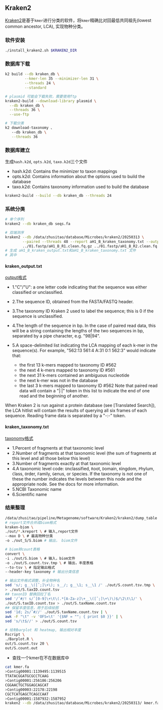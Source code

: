 ## Kraken2

[Kraken2](https://github.com/DerrickWood/kraken2/blob/master/docs/MANUAL.markdown)是基于`kmer`进行分类的软件，将`kmer`精确比对回最低共同祖先(lowest common ancestor, LCA), 实现物种分类。

### 软件安装

```bash
./install_kraken2.sh $KRAKEN2_DIR
```


### 数据库下载

```bash
k2 build --db kraken_db \
         --kmer-len 35 --minimizer-len 31 \
         --threads 24 \
         --standard

# plasmid 可能会下载失败，需要使用ftp
kraken2-build --download-library plasmid \
  --db kraken_db \
  --threads 36 \
  --use-ftp

# 下载分类
k2 download-taxonomy 、
   --db kraken_db \
   --threads 36 
```

### 数据库建立
生成`hash.k2d`, `opts.k2d`, `taxo.k2d`三个文件
- hash.k2d: Contains the minimizer to taxon mappings
- opts.k2d: Contains information about the options used to build the database
- taxo.k2d: Contains taxonomy information used to build the database

```bash
kraken2-build --build --db kraken_db --threads 24

```


### 系统分类

```bash
# 单个序列
kraken2 --db kraken_db seqs.fa
```

```bash
# 双端测序
kraken2 --db /data/zhusitao/database/Microbes/kraken2/20250313 \
        --paired --threads 48 --report aH1_B_kraken_taxonomy.txt --output aH1_B_kraken_output.txt \
        ../01.fastp/aH1_B_R1.clean.fq.gz ../01.fastp/aH1_B_R2.clean.fq.gz
# 生成 aH1_B_kraken_output.txt和aH1_B_kraken_taxonomy.txt 文件
# 其中
```
#### kraken_output.txt
[output格式](https://github.com/DerrickWood/kraken2/wiki/Manual#output-formats)
- 1."C"/"U": a one letter code indicating that the sequence was either classified or unclassified.

- 2.The sequence ID, obtained from the FASTA/FASTQ header.

- 3.The taxonomy ID Kraken 2 used to label the sequence; this is 0 if the sequence is unclassified.

- 4.The length of the sequence in bp. In the case of paired read data, this will be a string containing the lengths of the two sequences in bp, separated by a pipe character, e.g. "98|94".

- 5.A space-delimited list indicating the LCA mapping of each k-mer in the sequence(s). For example, "562:13 561:4 A:31 0:1 562:3" would indicate that:

  - the first 13 k-mers mapped to taxonomy ID #562
  - the next 4 k-mers mapped to taxonomy ID #561
  - the next 31 k-mers contained an ambiguous nucleotide
  - the next k-mer was not in the database
  - the last 3 k-mers mapped to taxonomy ID #562
Note that paired read data will contain a "|:|" token in this list to indicate the end of one read and the beginning of another.

When Kraken 2 is run against a protein database (see [Translated Search]), the LCA hitlist will contain the results of querying all six frames of each sequence. Reading frame data is separated by a "-:-" token.

#### kraken_taxonomy.txt  

[taxonomy格式](https://github.com/DerrickWood/kraken2/wiki/Manual#sample-report-output-format)
- 1.Percent of fragments at that taxonomic level
- 2.Number of fragments at that taxonomic level (the sum of fragments at this level and all those below this level)
- 3.Number of fragments exactly at that taxonomic level
- 4.A taxonomic level code: `U`nclassified, `R`oot, `D`omain, `K`ingdom, `P`hylum, `C`lass, `O`rder, `F`amily, `G`enus, or `S`pecies. If the taxonomy is not one of these the number indicates the levels between this node and the appropriate node. See the docs for more information.
- 5.NCBI Taxonomic name
- 6.Scientific name

### 结果整理

```bash
/data/zhusitao/pipeline/Metagenome/software/Kraken2/kraken2/dump_table
# report文件合并成biom格式
kraken-biom \
./out/*.kreport \ # 输入,report文件
--max D \ # 最高物种分类
-o ./out_S/S.biom # 输出， biom文件

# biom转count表格
convert \
-i ./out/S.biom \ # 输入，biom文件
-o ./out/S.count.tsv.tmp \ # 输出，丰度表格
--to-tsv \ # 指定输出格式
--header-key taxonomy # 输出分类信息

# 输出文件格式调整，补全物种名
sed 's/; g__\([ˆ;]\+\); s__/; g__\1; s__\1 /' ./out/S.count.tsv.tmp \
> ./out/S.taxID.count.tsv
## taxonID 替换回拉丁名
sed '/ˆ#/! s/ˆ[0-9]\+\t\(.*[A-Za-z]\+__\([ˆ;]\+\)\)$/\2\t\1/' \
./out/S.taxID.count.tsv > ./out/S.taxName.count.tsv
## 保留丰度信息，用于后续绘图
sed '1d; 2s/ˆ#//' ./out/S.taxName.count.tsv | \
awk -F "\t" -v 'OFS=\t' '{$NF = ""; { print $0 }}' | \
sed 's/\t$//' > ./out/S.count.tsv

# 绘制barplot 和 heatmap, 输出相对丰度
Rscript \
./Barplot.R \
out/S.count.tsv 20 \
out/S.count.out
```


- 查找一个kmer在不在数据库中
```bash
cat kmer.fa
>Contig00001:1139495:1139515
TTATACGGATGCGCCTCAAG
>Contig00001:256186:256206
CGGAACTGCTGGAGCAGCAT
>Contig00003:22178:22198
CGCTCATGAGCTCAGCCAAT
>Contig00001:1587932:1587952
kraken2 --db /data/zhusitao/database/Microbes/kraken2/20250313/ kmer.fa > ZZZZ
```
